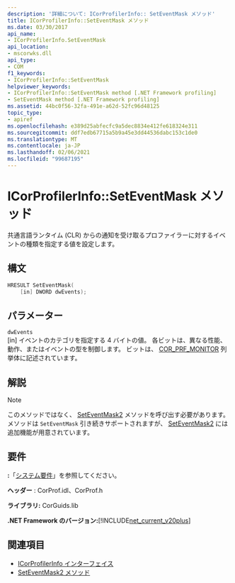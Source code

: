 ```yaml
---
description: '詳細について: ICorProfilerInfo:: SetEventMask メソッド'
title: ICorProfilerInfo::SetEventMask メソッド
ms.date: 03/30/2017
api_name:
- ICorProfilerInfo.SetEventMask
api_location:
- mscorwks.dll
api_type:
- COM
f1_keywords:
- ICorProfilerInfo::SetEventMask
helpviewer_keywords:
- ICorProfilerInfo::SetEventMask method [.NET Framework profiling]
- SetEventMask method [.NET Framework profiling]
ms.assetid: 44bc0f56-32fa-491e-a62d-52fc96d48125
topic_type:
- apiref
ms.openlocfilehash: e389d25abfecfc9a5dec8834e412fe618324e311
ms.sourcegitcommit: ddf7edb67715a5b9a45e3dd44536dabc153c1de0
ms.translationtype: MT
ms.contentlocale: ja-JP
ms.lasthandoff: 02/06/2021
ms.locfileid: "99687195"
---
```

# <a name="icorprofilerinfoseteventmask-method"></a>ICorProfilerInfo::SetEventMask メソッド

共通言語ランタイム (CLR) からの通知を受け取るプロファイラーに対するイベントの種類を指定する値を設定します。  
  
## <a name="syntax"></a>構文  
  
```cpp  
HRESULT SetEventMask(  
    [in] DWORD dwEvents);  
```  
  
## <a name="parameters"></a>パラメーター  

 `dwEvents`  
 [in] イベントのカテゴリを指定する 4 バイトの値。 各ビットは、異なる性能、動作、またはイベントの型を制御します。 ビットは、 [COR_PRF_MONITOR](cor-prf-monitor-enumeration.md) 列挙体に記述されています。  
  
## <a name="remarks"></a>解説  
  
> [!NOTE]
> このメソッドではなく、 [SetEventMask2](icorprofilerinfo5-seteventmask2-method.md) メソッドを呼び出す必要があります。 メソッドは `SetEventMask` 引き続きサポートされますが、 [SetEventMask2](icorprofilerinfo5-seteventmask2-method.md) には追加機能が用意されています。  
  
## <a name="requirements"></a>要件  

 **:**「[システム要件](../../get-started/system-requirements.md)」を参照してください。  
  
 **ヘッダー** : CorProf.idl、CorProf.h  
  
 **ライブラリ:** CorGuids.lib  
  
 **.NET Framework のバージョン:**[!INCLUDE[net_current_v20plus](../../../../includes/net-current-v20plus-md.md)]  
  
## <a name="see-also"></a>関連項目

- [ICorProfilerInfo インターフェイス](icorprofilerinfo-interface.md)
- [SetEventMask2 メソッド](icorprofilerinfo5-seteventmask2-method.md)
